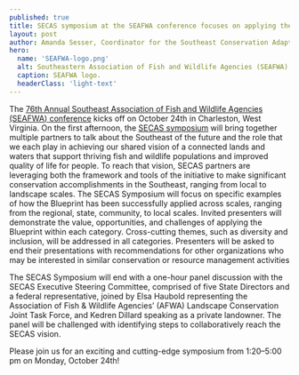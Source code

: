 ```yaml
---
published: true
title: SECAS symposium at the SEAFWA conference focuses on applying the Southeast Conservation Blueprint across scales
layout: post
author: Amanda Sesser, Coordinator for the Southeast Conservation Adaptation Strategy
hero:
  name: 'SEAFWA-logo.png'
  alt: Southeastern Association of Fish and Wildlife Agencies (SEAFWA) logo.
  caption: SEAFWA logo.
  headerClass: 'light-text'
---
```

The [76th Annual Southeast Association of Fish and Wildlife Agencies (SEAFWA) conference](https://seafwa.org/conference/2022) kicks off on October 24th in Charleston, West Virginia. On the first afternoon, the [SECAS symposium](https://seafwa.org/conference/2022) will bring together multiple partners to talk about the Southeast of the future and the role that we each play in achieving our shared vision of a connected lands and waters that support thriving fish and wildlife populations and improved quality of life for people. To reach that vision, SECAS partners are leveraging both the framework and tools of the initiative to make significant conservation accomplishments in the Southeast, ranging from local to landscape scales. The SECAS Symposium will focus on specific examples of how the Blueprint has been successfully applied across scales, ranging from the regional, state, community, to local scales.<!--more--> Invited presenters will demonstrate the value, opportunities, and challenges of applying the Blueprint within each category. Cross-cutting themes, such as diversity and inclusion, will be addressed in all categories. Presenters will be asked to end their presentations with recommendations for other organizations who may be interested in similar conservation or resource management activities

The SECAS Symposium will end with a one-hour panel discussion with the SECAS Executive Steering Committee, comprised of five State Directors and a federal representative, joined by Elsa Haubold representing the Association of Fish & Wildlife Agencies’ (AFWA) Landscape Conservation Joint Task Force, and Kedren Dillard speaking as a private landowner. The panel will be challenged with identifying steps to collaboratively reach the SECAS vision. 

Please join us for an exciting and cutting-edge symposium from 1:20–5:00 pm on Monday, October 24th!
